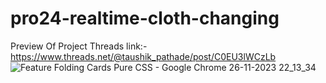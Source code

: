 # pro24-realtime-cloth-changing 
Preview Of Project Threads link:-
https://www.threads.net/@taushik_pathade/post/C0EU3lWCzLb
![Feature Folding Cards  Pure CSS  - Google Chrome 26-11-2023 22_13_34](https://github.com/Taushik-Pathade/pro24-realtime-cloth-changing/assets/120588702/284d6bcb-ed97-4bfa-85b9-5891bfd75f71)
